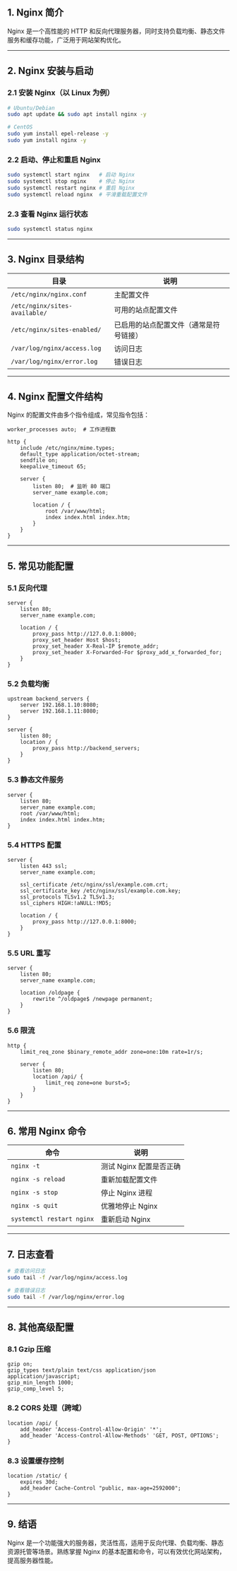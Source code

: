 ## 1. Nginx 简介
Nginx 是一个高性能的 HTTP 和反向代理服务器，同时支持负载均衡、静态文件服务和缓存功能，广泛用于网站架构优化。

---

## 2. Nginx 安装与启动
### 2.1 安装 Nginx（以 Linux 为例）
```bash
# Ubuntu/Debian
sudo apt update && sudo apt install nginx -y

# CentOS
sudo yum install epel-release -y
sudo yum install nginx -y
```

### 2.2 启动、停止和重启 Nginx
```bash
sudo systemctl start nginx   # 启动 Nginx
sudo systemctl stop nginx    # 停止 Nginx
sudo systemctl restart nginx # 重启 Nginx
sudo systemctl reload nginx  # 平滑重载配置文件
```

### 2.3 查看 Nginx 运行状态
```bash
sudo systemctl status nginx
```

---

## 3. Nginx 目录结构
| 目录 | 说明 |
|-------|------|
| `/etc/nginx/nginx.conf` | 主配置文件 |
| `/etc/nginx/sites-available/` | 可用的站点配置文件 |
| `/etc/nginx/sites-enabled/` | 已启用的站点配置文件（通常是符号链接） |
| `/var/log/nginx/access.log` | 访问日志 |
| `/var/log/nginx/error.log` | 错误日志 |

---

## 4. Nginx 配置文件结构
Nginx 的配置文件由多个指令组成，常见指令包括：
```nginx
worker_processes auto;  # 工作进程数

http {
    include /etc/nginx/mime.types;
    default_type application/octet-stream;
    sendfile on;
    keepalive_timeout 65;

    server {
        listen 80;  # 监听 80 端口
        server_name example.com;
        
        location / {
            root /var/www/html;
            index index.html index.htm;
        }
    }
}
```

---

## 5. 常见功能配置
### 5.1 反向代理
```nginx
server {
    listen 80;
    server_name example.com;

    location / {
        proxy_pass http://127.0.0.1:8000;
        proxy_set_header Host $host;
        proxy_set_header X-Real-IP $remote_addr;
        proxy_set_header X-Forwarded-For $proxy_add_x_forwarded_for;
    }
}
```

### 5.2 负载均衡
```nginx
upstream backend_servers {
    server 192.168.1.10:8080;
    server 192.168.1.11:8080;
}

server {
    listen 80;
    location / {
        proxy_pass http://backend_servers;
    }
}
```

### 5.3 静态文件服务
```nginx
server {
    listen 80;
    server_name example.com;
    root /var/www/html;
    index index.html index.htm;
}
```

### 5.4 HTTPS 配置
```nginx
server {
    listen 443 ssl;
    server_name example.com;

    ssl_certificate /etc/nginx/ssl/example.com.crt;
    ssl_certificate_key /etc/nginx/ssl/example.com.key;
    ssl_protocols TLSv1.2 TLSv1.3;
    ssl_ciphers HIGH:!aNULL:!MD5;

    location / {
        proxy_pass http://127.0.0.1:8000;
    }
}
```

### 5.5 URL 重写
```nginx
server {
    listen 80;
    server_name example.com;

    location /oldpage {
        rewrite ^/oldpage$ /newpage permanent;
    }
}
```

### 5.6 限流
```nginx
http {
    limit_req_zone $binary_remote_addr zone=one:10m rate=1r/s;

    server {
        listen 80;
        location /api/ {
            limit_req zone=one burst=5;
        }
    }
}
```

---

## 6. 常用 Nginx 命令
| 命令 | 说明 |
|------|------|
| `nginx -t` | 测试 Nginx 配置是否正确 |
| `nginx -s reload` | 重新加载配置文件 |
| `nginx -s stop` | 停止 Nginx 进程 |
| `nginx -s quit` | 优雅地停止 Nginx |
| `systemctl restart nginx` | 重新启动 Nginx |

---

## 7. 日志查看
```bash
# 查看访问日志
sudo tail -f /var/log/nginx/access.log

# 查看错误日志
sudo tail -f /var/log/nginx/error.log
```

---

## 8. 其他高级配置
### 8.1 Gzip 压缩
```nginx
gzip on;
gzip_types text/plain text/css application/json application/javascript;
gzip_min_length 1000;
gzip_comp_level 5;
```

### 8.2 CORS 处理（跨域）
```nginx
location /api/ {
    add_header 'Access-Control-Allow-Origin' '*';
    add_header 'Access-Control-Allow-Methods' 'GET, POST, OPTIONS';
}
```

### 8.3 设置缓存控制
```nginx
location /static/ {
    expires 30d;
    add_header Cache-Control "public, max-age=2592000";
}
```

---

## 9. 结语
Nginx 是一个功能强大的服务器，灵活性高，适用于反向代理、负载均衡、静态资源托管等场景。熟练掌握 Nginx 的基本配置和命令，可以有效优化网站架构，提高服务器性能。